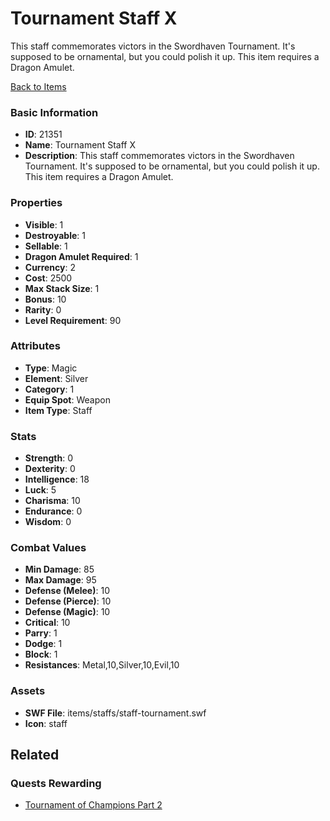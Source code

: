 # Tournament Staff X

This staff commemorates victors in the Swordhaven Tournament. It's supposed to be ornamental, but you could polish it up. This item requires a Dragon Amulet.

[Back to Items](../items.md)

### Basic Information

- **ID**: 21351
- **Name**: Tournament Staff X
- **Description**: This staff commemorates victors in the Swordhaven Tournament. It&#039;s supposed to be ornamental, but you could polish it up. This item requires a Dragon Amulet.

### Properties

- **Visible**: 1
- **Destroyable**: 1
- **Sellable**: 1
- **Dragon Amulet Required**: 1
- **Currency**: 2
- **Cost**: 2500
- **Max Stack Size**: 1
- **Bonus**: 10
- **Rarity**: 0
- **Level Requirement**: 90

### Attributes

- **Type**: Magic
- **Element**: Silver
- **Category**: 1
- **Equip Spot**: Weapon
- **Item Type**: Staff

### Stats

- **Strength**: 0
- **Dexterity**: 0
- **Intelligence**: 18
- **Luck**: 5
- **Charisma**: 10
- **Endurance**: 0
- **Wisdom**: 0

### Combat Values

- **Min Damage**: 85
- **Max Damage**: 95
- **Defense (Melee)**: 10
- **Defense (Pierce)**: 10
- **Defense (Magic)**: 10
- **Critical**: 10
- **Parry**: 1
- **Dodge**: 1
- **Block**: 1
- **Resistances**: Metal,10,Silver,10,Evil,10

### Assets

- **SWF File**: items/staffs/staff-tournament.swf
- **Icon**: staff

## Related

### Quests Rewarding

- [Tournament of Champions Part 2](../quests/1376-tournament-of-champions-part-2.md)

